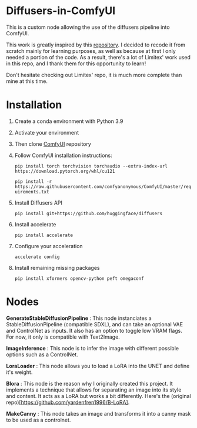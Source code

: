 # Diffusers-in-ComfyUI
This is a custom node allowing the use of the diffusers pipeline into ComfyUI. 

This work is greatly inspired by this [repository](https://github.com/Limitex/ComfyUI-Diffusers). I decided to recode it from scratch mainly for learning purposes, as well as because at first I only needed a portion of the code. As a result, there's a lot of Limitex' work used in this repo, and I thank them for this opportunity to learn!

Don't hesitate checking out Limitex' repo, it is much more complete than mine at this time.


# Installation
1. Create a conda environment with Python 3.9
2. Activate your environment
3. Then clone [ComfyUI](https://github.com/comfyanonymous/ComfyUI) repository

4. Follow ComfyUI installation instructions:

    ```pip install torch torchvision torchaudio --extra-index-url https://download.pytorch.org/whl/cu121```

    ```pip install -r https://raw.githubusercontent.com/comfyanonymous/ComfyUI/master/requirements.txt```

5. Install Diffusers API 

    ```pip install git+https://github.com/huggingface/diffusers```

6. Install accelerate

    ```pip install accelerate```

7. Configure your acceleration

    ```accelerate config```

8. Install remaining missing packages

    ```pip install xformers opencv-python peft omegaconf```





# Nodes

**GenerateStableDiffusionPipeline** : This node instanciates a StableDiffusionPipeline (compatible SDXL), and can take an optional VAE and ControlNet as inputs. It also has an option to toggle low VRAM flags. For now, it only is compatible with Text2Image.

**ImageInference** : This node is to infer the image with different possible options such as a ControlNet.

**LoraLoader** : This node allows you to load a LoRA into the UNET and define it's weight.

**Blora** : This node is the reason why I originally created this project. It implements a technique that allows for separating an image into its style and content. It acts as a LoRA but works a bit differently. Here's the (original repo)[https://github.com/yardenfren1996/B-LoRA].

**MakeCanny** : This node takes an image and transforms it into a canny mask to be used as a controlnet. 
